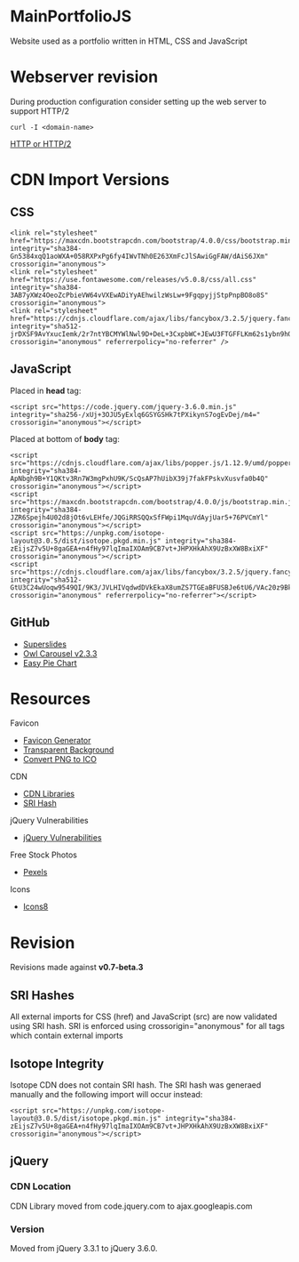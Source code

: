 # MainPortfolioJS
Website used as a portfolio written in HTML, CSS and JavaScript

# Webserver revision

During production configuration consider setting up the web server to support HTTP/2

	curl -I <domain-name>
	
	
[HTTP or HTTP/2](https://stackoverflow.com/questions/36940691/how-do-i-know-if-my-website-is-being-served-over-http-or-http-2)

# CDN Import Versions
## CSS
	<link rel="stylesheet" href="https://maxcdn.bootstrapcdn.com/bootstrap/4.0.0/css/bootstrap.min.css" integrity="sha384-Gn5384xqQ1aoWXA+058RXPxPg6fy4IWvTNh0E263XmFcJlSAwiGgFAW/dAiS6JXm" crossorigin="anonymous">
	<link rel="stylesheet" href="https://use.fontawesome.com/releases/v5.0.8/css/all.css" integrity="sha384-3AB7yXWz4OeoZcPbieVW64vVXEwADiYyAEhwilzWsLw+9FgqpyjjStpPnpBO8o8S" crossorigin="anonymous">
	<link rel="stylesheet" href="https://cdnjs.cloudflare.com/ajax/libs/fancybox/3.2.5/jquery.fancybox.min.css" integrity="sha512-jrDXSF9AvYxucIemk/2r7ntYBCMYWlNwl9D+DeL+3CxpbWC+JEwU3FTGFFLKm62s1ybn9hO5BImk6z0vTV3jdA==" crossorigin="anonymous" referrerpolicy="no-referrer" />

## JavaScript
Placed in **head** tag:
	
	<script src="https://code.jquery.com/jquery-3.6.0.min.js" integrity="sha256-/xUj+3OJU5yExlq6GSYGSHk7tPXikynS7ogEvDej/m4=" crossorigin="anonymous"></script>

Placed at bottom of **body** tag:
	
	<script src="https://cdnjs.cloudflare.com/ajax/libs/popper.js/1.12.9/umd/popper.min.js" integrity="sha384-ApNbgh9B+Y1QKtv3Rn7W3mgPxhU9K/ScQsAP7hUibX39j7fakFPskvXusvfa0b4Q" crossorigin="anonymous"></script>
	<script src="https://maxcdn.bootstrapcdn.com/bootstrap/4.0.0/js/bootstrap.min.js" integrity="sha384-JZR6Spejh4U02d8jOt6vLEHfe/JQGiRRSQQxSfFWpi1MquVdAyjUar5+76PVCmYl" crossorigin="anonymous"></script>
	<script src="https://unpkg.com/isotope-layout@3.0.5/dist/isotope.pkgd.min.js" integrity="sha384-zEijsZ7v5U+8gaGEA+n4fHy97lqImaIXOAm9CB7vt+JHPXHkAhX9UzBxXW8BxiXF" crossorigin="anonymous"></script>
	<script src="https://cdnjs.cloudflare.com/ajax/libs/fancybox/3.2.5/jquery.fancybox.min.js" integrity="sha512-GtU3C24wUoqw9549QI/9K3/JVLHIVqdwdDVkEkaX8umZS7TGEaBFUSBJe6tU6/VAc20z9BkYN3Yw2Jov7pUrqQ==" crossorigin="anonymous" referrerpolicy="no-referrer"></script>
	
## GitHub
  - [Superslides](https://github.com/nicinabox/superslides)
  - [Owl Carousel v2.3.3](https://owlcarousel2.github.io/OwlCarousel2/docs/started-welcome.html)
  - [Easy Pie Chart](https://rendro.github.io/easy-pie-chart/)

# Resources

Favicon

  - [Favicon Generator](https://favicon.io/favicon-generator/)
  - [Transparent Background](https://www.remove.bg/upload)
  - [Convert PNG to ICO](https://convertio.co/)

CDN
  - [CDN Libraries](https://cdnjs.com/libraries)
  - [SRI Hash](https://www.srihash.org/)

jQuery Vulnerabilities
  - [jQuery Vulnerabilities](https://snyk.io/vuln/npm:jquery)

Free Stock Photos
  - [Pexels](https://www.pexels.com/)

Icons
  - [Icons8](https://icons8.com/)

# Revision

Revisions made against **v0.7-beta.3** 

## SRI Hashes

All external imports for CSS (href) and JavaScript (src) are now validated using SRI hash. SRI is enforced using  crossorigin="anonymous" for all tags which contain external imports

## Isotope Integrity

Isotope CDN does not contain SRI hash. The SRI hash was generaed manually and the following import will occur instead:

	<script src="https://unpkg.com/isotope-layout@3.0.5/dist/isotope.pkgd.min.js" integrity="sha384-zEijsZ7v5U+8gaGEA+n4fHy97lqImaIXOAm9CB7vt+JHPXHkAhX9UzBxXW8BxiXF" crossorigin="anonymous"></script>
  
## jQuery
### CDN Location
CDN Library moved from code.jquery.com to ajax.googleapis.com

### Version

Moved from jQuery 3.3.1 to jQuery 3.6.0.


